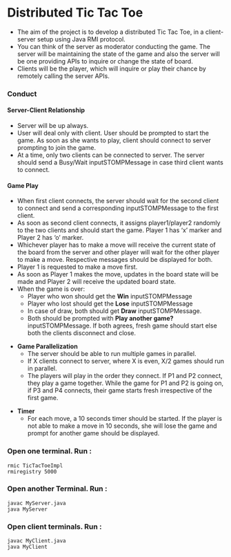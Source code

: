 # Distributed Tic Tac Toe
- The aim of the project is to develop a distributed Tic Tac Toe, in a client-server setup using Java RMI protocol.
- You can think of the server as moderator conducting the game. The server will be maintaining the state of the game and also the server will be one providing APIs to inquire or change the state of board.
- Clients will be the player, which will inquire or play their chance by remotely calling the server APIs.

### Conduct
#### Server-Client Relationship
- Server will be up always.
- User will deal only with client. User should be prompted to start the game. As soon as she wants to play, client should connect to server prompting to join the game.
- At a time, only two clients can be connected to server. The server should send a Busy/Wait inputSTOMPMessage in case third client wants to connect. 

#### Game Play
- When first client connects, the server should wait for the second client to connect and send a corresponding inputSTOMPMessage to the first client.
- As soon as second client connects, it assigns player1/player2 randomly to the two clients and should start the game. Player 1 has ‘x’ marker and Player 2 has ‘o’ marker.
- Whichever player has to make a move will receive the current state of the board from the server and other player will wait for the other player to make a move. Respective messages should be displayed for both.
- Player 1 is requested to make a move first.
- As soon as Player 1 makes the move, updates in the board state will be made and Player 2 will receive the updated board state.
- When the game is over:
    - Player who won should get the **Win** inputSTOMPMessage
    - Player who lost should get the **Lose** inputSTOMPMessage
    - In case of draw, both should get **Draw** inputSTOMPMessage.
    - Both should be prompted with **Play another game?** inputSTOMPMessage. If both agrees, fresh game should start else both the clients disconnect and close.
* **Game Parallelization**
    * The server should be able to run multiple games in parallel.
    * If X clients connect to server, where X is even, X/2 games should run in parallel.
    * The players will play in the order they connect. If P1 and P2 connect, they play a game together. While the game for P1 and P2 is going on, if P3 and P4 connects, their game starts fresh irrespective of the first game.
- **Timer**
    * For each move, a 10 seconds timer should be started. If the player is not able to make a move in 10 seconds, she will lose the game and prompt for another game should be displayed.

### Open one terminal. Run :
    rmic TicTacToeImpl
    rmiregistry 5000

### Open another Terminal. Run :
    javac MyServer.java
    java MyServer

### Open client terminals. Run :
    javac MyClient.java
    java MyClient 